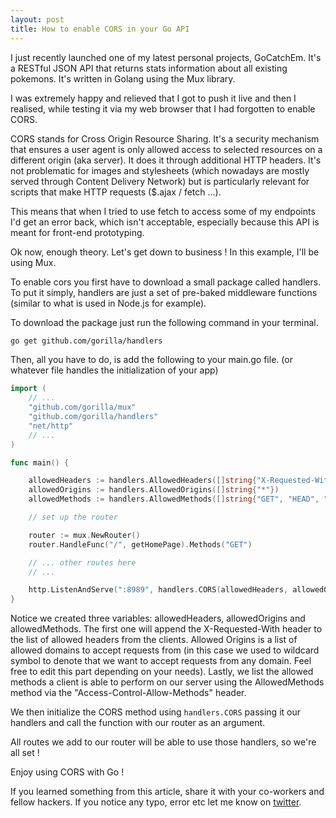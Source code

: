 ```yaml
---
layout: post
title: How to enable CORS in your Go API
---
```


I just recently launched one of my latest personal projects, GoCatchEm. It's a
RESTful JSON API that returns stats information about all existing pokemons.
It's written in Golang using the Mux library.

I was extremely happy and relieved that I got to push it live and then I
realised, while testing it via my web browser that I had forgotten to enable
CORS.

CORS stands for Cross Origin Resource Sharing. It's a security mechanism that
ensures a user agent is only allowed access to selected resources on a different
origin (aka server). It does it through additional HTTP headers. It's not
problematic for images and stylesheets (which nowadays are mostly served through
Content Delivery Network) but is particularly relevant for scripts that make
HTTP requests ($.ajax / fetch ...).

This means that when I tried to use fetch to access some of my endpoints I'd get
an error back, which isn't acceptable, especially because this API is meant for
front-end prototyping.

Ok now, enough theory. Let's get down to business ! In this example, I'll be
using Mux.

To enable cors you first have to download a small package called handlers. To
put it simply, handlers are just a set of pre-baked middleware functions
(similar to what is used in Node.js for example).

To download the package just run the following command in your terminal.

```bash
go get github.com/gorilla/handlers
```

Then, all you have to do, is add the following to your main.go file. (or
whatever file handles the initialization of your app)

```go
import (
    // ...
    "github.com/gorilla/mux"
    "github.com/gorilla/handlers"
    "net/http"
    // ...
)

func main() {

    allowedHeaders := handlers.AllowedHeaders([]string{"X-Requested-With"})
    allowedOrigins := handlers.AllowedOrigins([]string{"*"})
    allowedMethods := handlers.AllowedMethods([]string{"GET", "HEAD", "POST", "PUT", "DELETE", "OPTIONS"})

    // set up the router

    router := mux.NewRouter()
    router.HandleFunc("/", getHomePage).Methods("GET")

    // ... other routes here
    // ...

    http.ListenAndServe(":8989", handlers.CORS(allowedHeaders, allowedOrigins, allowedMethods)(router))
}
```

Notice we created three variables: allowedHeaders, allowedOrigins and
allowedMethods. The first one will append the X-Requested-With header to the
list of allowed headers from the clients. Allowed Origins is a list of allowed
domains to accept requests from (in this case we used to wildcard symbol to
denote that we want to accept requests from any domain. Feel free to edit this part
depending on your needs). Lastly, we list the allowed methods a client is able
to perform on our server using the AllowedMethods method via the
"Access-Control-Allow-Methods" header.

We then initialize the CORS method using `handlers.CORS` passing it our
handlers and call the function with our router as an argument.

All routes we add to our router will be able to use those handlers, so we're all
set !

Enjoy using CORS with Go !

If you learned something from this article, share it with your co-workers and
fellow hackers. If you notice any typo, error etc let me know on
[twitter](https://twitter.com/zabanaa\_).
